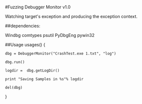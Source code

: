 
#Fuzzing Debugger Monitor v1.0

Watching target's exception and producing the exception context.


##dependencies:

Windbg
comtypes
psutil
PyDbgEng
pywin32


##Usage
usages()
{

	dbg = DebuggerMonitor("CrashTest.exe 1.txt", "log")

	dbg.run()

	logdir =  dbg.getLogDir()

	print "Saving Samples in %s"% logdir

	del(dbg)

}


